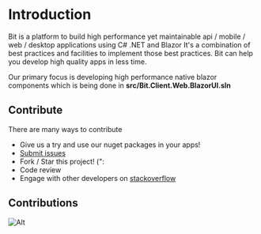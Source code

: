 # Introduction

Bit is a platform to build high performance yet maintainable api / mobile / web / desktop applications using C# .NET and Blazor
It's a combination of best practices and facilities to implement those best practices. Bit can help you develop high quality apps in less time.

Our primary focus is developing high performance native blazor components which is being done in **src/Bit.Client.Web.BlazorUI.sln**

## **Contribute**

There are many ways to contribute

* Give us a try and use our nuget packages in your apps!
* [Submit issues](https://github.com/bitfoundation/bitplatform/issues/new?template=bug_report.md)
* Fork / Star this project! (":
* Code review
* Engage with other developers on [stackoverflow](http://stackoverflow.com/questions/tagged/bit-platform)

## **Contributions**

![Alt](https://repobeats.axiom.co/api/embed/115c6953ca07a17b42b892b19671d1166e9af701.svg "Bit Open Source Contributions Report")
